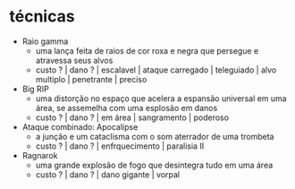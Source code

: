 # técnicas
- Raio gamma
	- uma lança feita de raios de cor roxa e negra que persegue e atravessa seus alvos
	- custo ? | dano ? | escalavel | ataque carregado | teleguiado | alvo multiplo | penetrante | preciso
- Big RIP
	- uma distorção no espaço que acelera a espansão universal em uma área, se assemelha com uma esplosão em danos
	- custo ? | dano ? | em área | sangramento | poderoso
- Ataque combinado: Apocalipse
	- a junção e um cataclisma com o som aterrador de uma trombeta
	- custo ? | dano ? | enfrquecimento | paralisia II 
- Ragnarok
	- uma grande explosão de fogo que desintegra tudo em uma área
	- custo ? | dano ? | dano gigante | vorpal 
